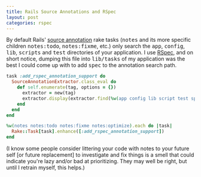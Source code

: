 ```yaml
---
title: Rails Source Annotations and RSpec
layout: post
categories: rspec
---
```


By default Rails' [source
annotation](https://github.com/rails/rails/blob/master/railties/lib/rails/source_annotation_extractor.rb)
rake tasks (<tt>notes</tt> and its more specific children
<tt>notes:todo</tt>, <tt>notes:fixme</tt>, etc.) only search the
<tt>app</tt>, <tt>config</tt>, <tt>lib</tt>,
<tt>scripts</tt> and <tt>test</tt> directories of your
application. I use [RSpec](http://rspec.info), and on short notice,
dumping this file into <tt>lib/tasks</tt> of my application was the
best I could come up with to add <tt>spec</tt> to the annotation
search path.

```ruby
task :add_rspec_annotation_support do
  SourceAnnotationExtractor.class_eval do
    def self.enumerate(tag, options = {})
      extractor = new(tag)
      extractor.display(extractor.find(%w(app config lib script test spec)), options)
    end
  end
end

%w(notes notes:todo notes:fixme notes:optimize).each do |task|
  Rake::Task[task].enhance([:add_rspec_annotation_support])
end
```

(I know some people consider littering your code with notes to your
future self \[or future replacement\] to investigate and fix things is a
smell that could indicate you're lazy and/or bad at prioritizing. They
may well be right, but until I retrain myself, this helps.)
